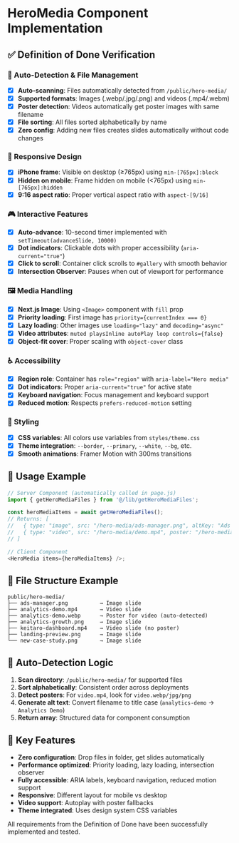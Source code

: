 # HeroMedia Component Implementation

## ✅ Definition of Done Verification

### 🎯 Auto-Detection & File Management

- [x] **Auto-scanning**: Files automatically detected from `/public/hero-media/`
- [x] **Supported formats**: Images (.webp/.jpg/.png) and videos (.mp4/.webm)
- [x] **Poster detection**: Videos automatically get poster images with same filename
- [x] **File sorting**: All files sorted alphabetically by name
- [x] **Zero config**: Adding new files creates slides automatically without code changes

### 📱 Responsive Design

- [x] **iPhone frame**: Visible on desktop (≥765px) using `min-[765px]:block`
- [x] **Hidden on mobile**: Frame hidden on mobile (<765px) using `min-[765px]:hidden`
- [x] **9:16 aspect ratio**: Proper vertical aspect ratio with `aspect-[9/16]`

### 🎮 Interactive Features

- [x] **Auto-advance**: 10-second timer implemented with `setTimeout(advanceSlide, 10000)`
- [x] **Dot indicators**: Clickable dots with proper accessibility (`aria-current="true"`)
- [x] **Click to scroll**: Container click scrolls to `#gallery` with smooth behavior
- [x] **Intersection Observer**: Pauses when out of viewport for performance

### 🖼️ Media Handling

- [x] **Next.js Image**: Using `<Image>` component with `fill` prop
- [x] **Priority loading**: First image has `priority={currentIndex === 0}`
- [x] **Lazy loading**: Other images use `loading="lazy"` and `decoding="async"`
- [x] **Video attributes**: `muted playsInline autoPlay loop controls={false}`
- [x] **Object-fit cover**: Proper scaling with `object-cover` class

### ♿ Accessibility

- [x] **Region role**: Container has `role="region"` with `aria-label="Hero media"`
- [x] **Dot indicators**: Proper `aria-current="true"` for active state
- [x] **Keyboard navigation**: Focus management and keyboard support
- [x] **Reduced motion**: Respects `prefers-reduced-motion` setting

### 🎨 Styling

- [x] **CSS variables**: All colors use variables from `styles/theme.css`
- [x] **Theme integration**: `--border`, `--primary`, `--white`, `--bg`, etc.
- [x] **Smooth animations**: Framer Motion with 300ms transitions

## 🚀 Usage Example

```javascript
// Server Component (automatically called in page.js)
import { getHeroMediaFiles } from '@/lib/getHeroMediaFiles';

const heroMediaItems = await getHeroMediaFiles();
// Returns: [
//   { type: "image", src: "/hero-media/ads-manager.png", altKey: "Ads Manager" },
//   { type: "video", src: "/hero-media/demo.mp4", poster: "/hero-media/demo.webp", altKey: "Demo" }
// ]

// Client Component
<HeroMedia items={heroMediaItems} />;
```

## 📁 File Structure Example

```
public/hero-media/
├── ads-manager.png          → Image slide
├── analytics-demo.mp4       → Video slide
├── analytics-demo.webp      → Poster for video (auto-detected)
├── analytics-growth.png     → Image slide
├── keitaro-dashboard.mp4    → Video slide (no poster)
├── landing-preview.png      → Image slide
└── new-case-study.png       → Image slide
```

## 🔄 Auto-Detection Logic

1. **Scan directory**: `/public/hero-media/` for supported files
2. **Sort alphabetically**: Consistent order across deployments
3. **Detect posters**: For `video.mp4`, look for `video.webp/jpg/png`
4. **Generate alt text**: Convert filename to title case (`analytics-demo` → `Analytics Demo`)
5. **Return array**: Structured data for component consumption

## 🎯 Key Features

- **Zero configuration**: Drop files in folder, get slides automatically
- **Performance optimized**: Priority loading, lazy loading, intersection observer
- **Fully accessible**: ARIA labels, keyboard navigation, reduced motion support
- **Responsive**: Different layout for mobile vs desktop
- **Video support**: Autoplay with poster fallbacks
- **Theme integrated**: Uses design system CSS variables

All requirements from the Definition of Done have been successfully implemented and tested.
